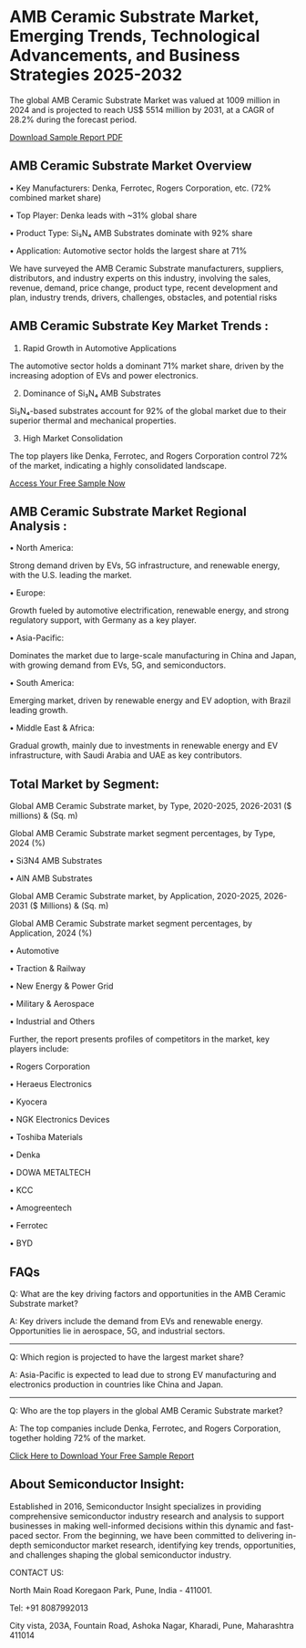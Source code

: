 <h1>AMB Ceramic Substrate Market, Emerging Trends, Technological Advancements, and Business Strategies 2025-2032</h1>

The global AMB Ceramic Substrate Market was valued at 1009 million in 2024 and is projected to reach US$ 5514 million by 2031, at a CAGR of 28.2% during the forecast period.

[Download Sample Report PDF](https://semiconductorinsight.com/download-sample-report/?product_id=90874)

<h2>AMB Ceramic Substrate Market Overview</h2>

•	Key Manufacturers: Denka, Ferrotec, Rogers Corporation, etc. (72% combined market share)

•	Top Player: Denka leads with ~31% global share

•	Product Type: Si₃N₄ AMB Substrates dominate with 92% share

•	Application: Automotive sector holds the largest share at 71%

We have surveyed the AMB Ceramic Substrate manufacturers, suppliers, distributors, and industry experts on this industry, involving the sales, revenue, demand, price change, product type, recent development and plan, industry trends, drivers, challenges, obstacles, and potential risks

<h2>AMB Ceramic Substrate Key Market Trends  :</h2>

1.	Rapid Growth in Automotive Applications

The automotive sector holds a dominant 71% market share, driven by the increasing adoption of EVs and power electronics.

2.	Dominance of Si₃N₄ AMB Substrates

Si₃N₄-based substrates account for 92% of the global market due to their superior thermal and mechanical properties.

3.	High Market Consolidation

The top players like Denka, Ferrotec, and Rogers Corporation control 72% of the market, indicating a highly consolidated landscape.

[Access Your Free Sample Now](https://semiconductorinsight.com/report/amb-ceramic-substrate-market/)

<h2>AMB Ceramic Substrate Market Regional Analysis :</h2>

•	North America:

Strong demand driven by EVs, 5G infrastructure, and renewable energy, with the U.S. leading the market.

•	Europe:

Growth fueled by automotive electrification, renewable energy, and strong regulatory support, with Germany as a key player.

•	Asia-Pacific:

Dominates the market due to large-scale manufacturing in China and Japan, with growing demand from EVs, 5G, and semiconductors.

•	South America:

Emerging market, driven by renewable energy and EV adoption, with Brazil leading growth.

•	Middle East & Africa:

Gradual growth, mainly due to investments in renewable energy and EV infrastructure, with Saudi Arabia and UAE as key contributors.

<h2>Total Market by Segment:</h2>

Global AMB Ceramic Substrate market, by Type, 2020-2025, 2026-2031 ($ millions) & (Sq. m)

Global AMB Ceramic Substrate market segment percentages, by Type, 2024 (%)

•	Si3N4 AMB Substrates

•	AlN AMB Substrates

Global AMB Ceramic Substrate market, by Application, 2020-2025, 2026-2031 ($ Millions) & (Sq. m)

Global AMB Ceramic Substrate market segment percentages, by Application, 2024 (%)

•	Automotive

•	Traction & Railway

•	New Energy & Power Grid

•	Military & Aerospace

•	Industrial and Others

Further, the report presents profiles of competitors in the market, key players include:

•	Rogers Corporation

•	Heraeus Electronics

•	Kyocera

•	NGK Electronics Devices

•	Toshiba Materials

•	Denka

•	DOWA METALTECH

•	KCC

•	Amogreentech

•	Ferrotec

•	BYD

<h2>FAQs</h2>

Q: What are the key driving factors and opportunities in the AMB Ceramic Substrate market?

A: Key drivers include the demand from EVs and renewable energy. Opportunities lie in aerospace, 5G, and industrial sectors.

________________________________________

Q: Which region is projected to have the largest market share?

A: Asia-Pacific is expected to lead due to strong EV manufacturing and electronics production in countries like China and Japan.

________________________________________

Q: Who are the top players in the global AMB Ceramic Substrate market?

A: The top companies include Denka, Ferrotec, and Rogers Corporation, together holding 72% of the market.

[Click Here to Download Your Free Sample Report ](https://semiconductorinsight.com/download-sample-report/?product_id=90874)

<h2>About Semiconductor Insight:</h2>

Established in 2016, Semiconductor Insight specializes in providing comprehensive semiconductor industry research and analysis to support businesses in making well-informed decisions within this dynamic and fast-paced sector. From the beginning, we have been committed to delivering in-depth semiconductor market research, identifying key trends, opportunities, and challenges shaping the global semiconductor industry.

CONTACT US:

North Main Road Koregaon Park, Pune, India - 411001.

Tel: +91 8087992013

City vista, 203A, Fountain Road, Ashoka Nagar, Kharadi, Pune, Maharashtra 411014

